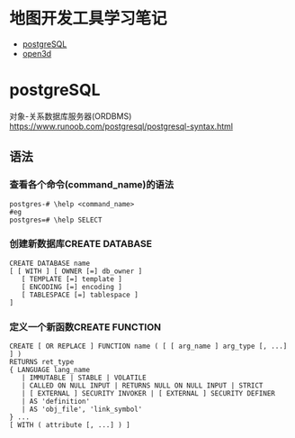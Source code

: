 # 地图开发工具学习笔记  
 - [postgreSQL](#postgreSQL)  
 - [open3d](#open3d)

# postgreSQL  
对象-关系数据库服务器(ORDBMS)  
https://www.runoob.com/postgresql/postgresql-syntax.html
## 语法
### 查看各个命令(command_name)的语法
```
postgres-# \help <command_name>
#eg
postgres=# \help SELECT
```
### 创建新数据库CREATE DATABASE  
```
CREATE DATABASE name
[ [ WITH ] [ OWNER [=] db_owner ]
   [ TEMPLATE [=] template ]
   [ ENCODING [=] encoding ]
   [ TABLESPACE [=] tablespace ] 
]
```
### 定义一个新函数CREATE FUNCTION  
```
CREATE [ OR REPLACE ] FUNCTION name ( [ [ arg_name ] arg_type [, ...] ] )
RETURNS ret_type
{ LANGUAGE lang_name
   | IMMUTABLE | STABLE | VOLATILE
   | CALLED ON NULL INPUT | RETURNS NULL ON NULL INPUT | STRICT
   | [ EXTERNAL ] SECURITY INVOKER | [ EXTERNAL ] SECURITY DEFINER
   | AS 'definition'
   | AS 'obj_file', 'link_symbol'
} ...
[ WITH ( attribute [, ...] ) ]
```

